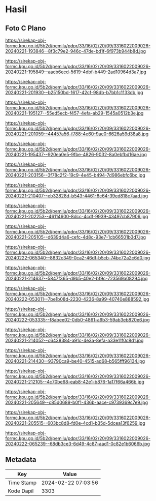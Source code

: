 # Hasil

## Foto C Plano

https://sirekap-obj-formc.kpu.go.id/5b2d/pemilu/pdpr/33/16/02/20/09/3316022009026-20240221-193846--8f3c79e2-946c-47de-bd1f-6f973b944b8d.jpg

https://sirekap-obj-formc.kpu.go.id/5b2d/pemilu/pdpr/33/16/02/20/09/3316022009026-20240221-195849--aacb6ecd-5619-4dbf-b449-2ad10964d3a7.jpg

https://sirekap-obj-formc.kpu.go.id/5b2d/pemilu/pdpr/33/16/02/20/09/3316022009026-20240221-201930--b25150bd-1617-42cf-98db-b7bb1c1133db.jpg

https://sirekap-obj-formc.kpu.go.id/5b2d/pemilu/pdpr/33/16/02/20/09/3316022009026-20240221-195127--55ed5ecb-f457-4efa-ab29-1545a0512b3e.jpg

https://sirekap-obj-formc.kpu.go.id/5b2d/pemilu/pdpr/33/16/02/20/09/3316022009026-20240221-201059--44457a56-f788-4e60-9ae0-6626a59d38a8.jpg

https://sirekap-obj-formc.kpu.go.id/5b2d/pemilu/pdpr/33/16/02/20/09/3316022009026-20240221-195437--920ea0e5-9fbe-4826-9032-8a0ebfbd16ae.jpg

https://sirekap-obj-formc.kpu.go.id/5b2d/pemilu/pdpr/33/16/02/20/09/3316022009026-20240221-203156--3f78c2f2-19c9-4e45-b494-7d986ebfc6bc.jpg

https://sirekap-obj-formc.kpu.go.id/5b2d/pemilu/pdpr/33/16/02/20/09/3316022009026-20240221-210407--eb32828d-b543-4461-8c64-39ed818c7aad.jpg

https://sirekap-obj-formc.kpu.go.id/5b2d/pemilu/pdpr/33/16/02/20/09/3316022009026-20240221-202253--46114600-8dcc-4cdf-9939-43497cb87906.jpg

https://sirekap-obj-formc.kpu.go.id/5b2d/pemilu/pdpr/33/16/02/20/09/3316022009026-20240221-205105--d639d4a6-cefc-4d8c-93e7-1cb66501b3d7.jpg

https://sirekap-obj-formc.kpu.go.id/5b2d/pemilu/pdpr/33/16/02/20/09/3316022009026-20240222-065340--8832c349-0ca2-46df-b5cb-74bc72a2c6d0.jpg

https://sirekap-obj-formc.kpu.go.id/5b2d/pemilu/pdpr/33/16/02/20/09/3316022009026-20240221-214637--5847f365-d9b5-40e2-bf9c-723569a08294.jpg

https://sirekap-obj-formc.kpu.go.id/5b2d/pemilu/pdpr/33/16/02/20/09/3316022009026-20240222-053011--7be1b08d-2230-4236-8a99-40740e888592.jpg

https://sirekap-obj-formc.kpu.go.id/5b2d/pemilu/pdpr/33/16/02/20/09/3316022009026-20240222-053335--f8abee02-0db0-4861-a9b3-59ab3eb820e6.jpg

https://sirekap-obj-formc.kpu.go.id/5b2d/pemilu/pdpr/33/16/02/20/09/3316022009026-20240221-214052--c6438384-a91c-4e3a-8efa-a33e11f0c8d1.jpg

https://sirekap-obj-formc.kpu.go.id/5b2d/pemilu/pdpr/33/16/02/20/09/3316022009026-20240221-214430--93790ca9-be40-4515-ad68-b565fff96134.jpg

https://sirekap-obj-formc.kpu.go.id/5b2d/pemilu/pdpr/33/16/02/20/09/3316022009026-20240221-212105--4c70be68-eab8-42e1-b876-1a17f66a466b.jpg

https://sirekap-obj-formc.kpu.go.id/5b2d/pemilu/pdpr/33/16/02/20/09/3316022009026-20240221-205649--c85d0689-b0f1-436b-aace-c9739369c7e9.jpg

https://sirekap-obj-formc.kpu.go.id/5b2d/pemilu/pdpr/33/16/02/20/09/3316022009026-20240221-205515--603bc8d8-fd0e-4cd1-b35d-5dcea13f6259.jpg

https://sirekap-obj-formc.kpu.go.id/5b2d/pemilu/pdpr/33/16/02/20/09/3316022009026-20240222-065239--68db3ce3-6d49-4c87-aad1-0c82e1b6066b.jpg


## Metadata

| Key        | Value               |
| ---------- | ------------------- |
| Time Stamp | 2024-02-22 07:03:56 |
| Kode Dapil | 3303                |



